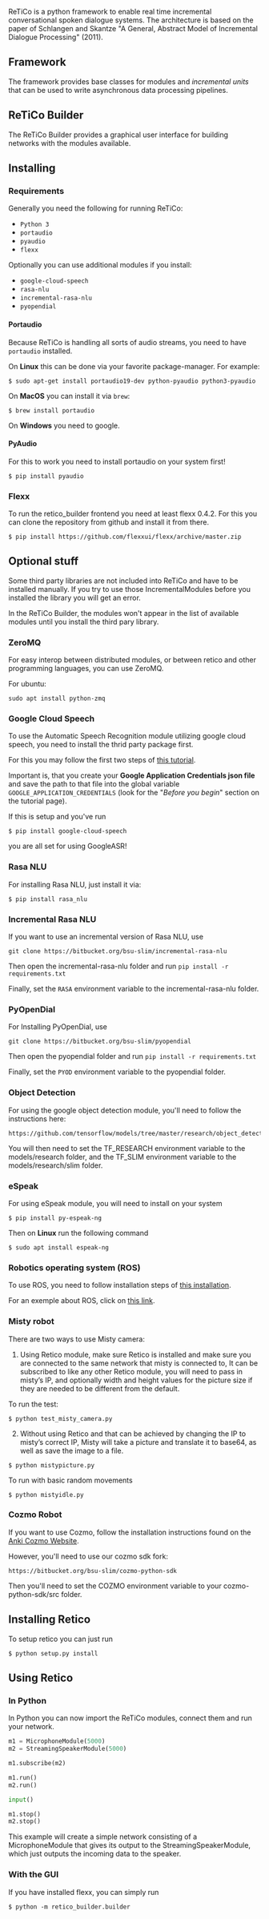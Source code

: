 ReTiCo is a python framework to enable real time incremental conversational spoken dialogue systems.
The architecture is based on the paper of Schlangen and Skantze "A General, Abstract Model of Incremental Dialogue Processing" (2011).

## Framework

The framework provides base classes for modules and *incremental units* that can be used to write asynchronous data processing pipelines.

## ReTiCo Builder

The ReTiCo Builder provides a graphical user interface for building networks with the modules available.

## Installing

### Requirements

Generally you need the following for running ReTiCo:

 - `Python 3`
 - `portaudio`
 - `pyaudio`
 - `flexx`

 Optionally you can use additional modules if you install:

 - `google-cloud-speech`
 - `rasa-nlu`
 - `incremental-rasa-nlu`
 - `pyopendial`


#### Portaudio

Because ReTiCo is handling all sorts of audio streams, you need to have `portaudio` installed.

On **Linux** this can be done via your favorite package-manager. For example:

```
$ sudo apt-get install portaudio19-dev python-pyaudio python3-pyaudio
```

On **MacOS** you can install it via `brew`:

```
$ brew install portaudio
```

On **Windows** you need to google.

#### PyAudio

For this to work you need to install portaudio on your system first!

```
$ pip install pyaudio
```

### Flexx

To run the retico_builder frontend you need at least flexx 0.4.2. For this you can clone the repository from github and install it from there.

```
$ pip install https://github.com/flexxui/flexx/archive/master.zip
```

## Optional stuff

Some third party libraries are not included into ReTiCo and have to be installed manually. If you try to use those IncrementalModules before you installed the library you will get an error.

In the ReTiCo Builder, the modules won't appear in the list of available modules until you install the third pary library.

### ZeroMQ

For easy interop between distributed modules, or between retico and other programming languages, you can use ZeroMQ. 

For ubuntu:

```
sudo apt install python-zmq
```

### Google Cloud Speech

To use the Automatic Speech Recognition module utilizing google cloud speech, you need to install the thrid party package first.

For this you may follow the first two steps of [this tutorial](https://cloud.google.com/speech-to-text/docs/quickstart-client-libraries#client-libraries-install-python).

Important is, that you create your **Google Application Credentials json file** and save the path to that file into the global variable `GOOGLE_APPLICATION_CREDENTIALS` (look for the "*Before you begin*" section on the tutorial page).

If this is setup and you've run

```
$ pip install google-cloud-speech
```

you are all set for using GoogleASR!

### Rasa NLU

For installing Rasa NLU, just install it via:

```
$ pip install rasa_nlu
```

### Incremental Rasa NLU

If you want to use an incremental version of Rasa NLU, use

```
git clone https://bitbucket.org/bsu-slim/incremental-rasa-nlu
```

Then open the incremental-rasa-nlu folder and run `pip install -r requirements.txt`

Finally, set the `RASA` environment variable to the incremental-rasa-nlu folder.

### PyOpenDial

For Installing PyOpenDial, use

```
git clone https://bitbucket.org/bsu-slim/pyopendial
```

Then open the pyopendial folder and run `pip install -r requirements.txt`

Finally, set the `PYOD` environment variable to the pyopendial folder. 

### Object Detection 

For using the google object detection module, you'll need to follow the instructions here:

```
https://github.com/tensorflow/models/tree/master/research/object_detection
```

You will then need to set the TF_RESEARCH environment variable to the models/research folder, 
and the TF_SLIM environment variable to the models/research/slim folder. 

### eSpeak

For using eSpeak module, you will need to install on your system

```
$ pip install py-espeak-ng
```

Then on **Linux** run the following command

```
$ sudo apt install espeak-ng
```
### Robotics operating system (ROS)

To use ROS, you need to follow installation steps of [this installation](http://wiki.ros.org/lunar/Installation/Ubuntu).

For an exemple about ROS, click on [this link](https://github.com/Microsoft/psi/tree/master/Samples/RosTurtleSample).

### Misty robot

There are two ways to use Misty camera:

1. Using Retico module, make sure Retico is installed and make sure you are connected to the same network that misty is connected to, It can be subscribed to like any other Retico module, you will need to pass in misty’s IP, and optionally width and height values for the picture size if they are needed to be different from the default.

To run the test:

```
$ python test_misty_camera.py
```

2. Without using Retico and that can be achieved by changing the IP to misty’s correct IP, Misty will take a picture and translate it to base64, as well as save the image to a file. 

```
$ python mistypicture.py
```

To run with basic random movements 

```
$ python mistyidle.py
```

### Cozmo Robot

If you want to use Cozmo, follow the installation instructions found on the [Anki Cozmo Website](https://developer.anki.com/blog/learn/tutorial/getting-started-with-the-cozmo-sdk/index.html).

However, you'll need to use our cozmo sdk fork:

```
https://bitbucket.org/bsu-slim/cozmo-python-sdk
```

Then you'll need to set the COZMO environment variable to your cozmo-python-sdk/src folder.

## Installing Retico

To setup retico you can just run

```
$ python setup.py install
```

## Using Retico

### In Python

In Python you can now import the ReTiCo modules, connect them and run your network.

```python
m1 = MicrophoneModule(5000)
m2 = StreamingSpeakerModule(5000)

m1.subscribe(m2)

m1.run()
m2.run()

input()

m1.stop()
m2.stop()
```

This example will create a simple network consisting of a MicrophoneModule that gives its output to the StreamingSpeakerModule, which just outputs the incoming data to the speaker.


### With the GUI

If you have installed flexx, you can simply run

```
$ python -m retico_builder.builder
```
